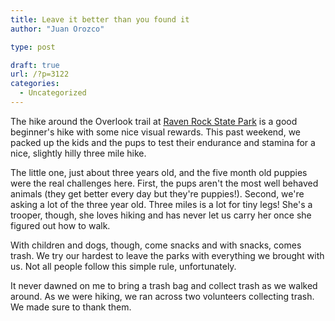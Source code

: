 ```yaml
---
title: Leave it better than you found it
author: "Juan Orozco"

type: post

draft: true
url: /?p=3122
categories:
  - Uncategorized
---
```


The hike around the Overlook trail at [Raven Rock State Park][1] is a good beginner's hike with some nice visual rewards. This past weekend, we packed up the kids and the pups to test their endurance and stamina for a nice, slightly hilly three mile hike.

The little one, just about three years old, and the five month old puppies were the real challenges here. First, the pups aren't the most well behaved animals (they get better every day but they're puppies!). Second, we're asking a lot of the three year old. Three miles is a lot for tiny legs! She's a trooper, though, she loves hiking and has never let us carry her once she figured out how to walk.

With children and dogs, though, come snacks and with snacks, comes trash. We try our hardest to leave the parks with everything we brought with us. Not all people follow this simple rule, unfortunately.

It never dawned on me to bring a trash bag and collect trash as we walked around. As we were hiking, we ran across two volunteers collecting trash. We made sure to thank them.

[1]: https://www.ncparks.gov/raven-rock-state-park
